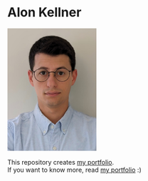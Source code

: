 # Alon Kellner
<img src="assets/img/headshot.jpg" alt="that's me!" width="200"/>  

This repository creates [my portfolio](https://alonkellner.com).  
If you want to know more, read [my portfolio](https://alonkellner.com) :)  
